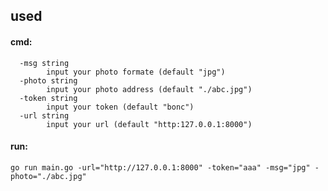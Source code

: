 ## used

#### cmd: 
```cassandraql
  -msg string
        input your photo formate (default "jpg")
  -photo string
        input your photo address (default "./abc.jpg")
  -token string
        input your token (default "bonc")
  -url string
        input your url (default "http:127.0.0.1:8000")
```

#### run:
```cassandraql
go run main.go -url="http://127.0.0.1:8000" -token="aaa" -msg="jpg" -photo="./abc.jpg"
```